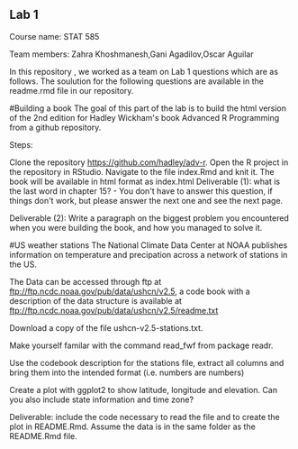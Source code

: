 ## Lab 1

Course name: STAT 585

Team members: Zahra Khoshmanesh,Gani Agadilov,Oscar Aguilar

In this repository , we worked as a team on Lab 1 questions which are as follows. The soulution for the following questions are available in the readme.rmd file in our repository.

#Building a book
The goal of this part of the lab is to build the html version of the 2nd edition for Hadley Wickham's book Advanced R Programming from a github repository.

Steps:

Clone the repository https://github.com/hadley/adv-r.
Open the R project in the repository in RStudio.
Navigate to the file index.Rmd and knit it.
The book will be available in html format as index.html
Deliverable (1): what is the last word in chapter 15? - You don't have to answer this question, if things don't work, but please answer the next one and see the next page.

Deliverable (2): Write a paragraph on the biggest problem you encountered when you were building the book, and how you managed to solve it.

#US weather stations
The National Climate Data Center at NOAA publishes information on temperature and precipation across a network of stations in the US.

The Data can be accessed through ftp at ftp://ftp.ncdc.noaa.gov/pub/data/ushcn/v2.5, a code book with a description of the data structure is available at ftp://ftp.ncdc.noaa.gov/pub/data/ushcn/v2.5/readme.txt

Download a copy of the file ushcn-v2.5-stations.txt.

Make yourself familar with the command read_fwf from package readr.

Use the codebook description for the stations file, extract all columns and bring them into the intended format (i.e. numbers are numbers)

Create a plot with ggplot2 to show latitude, longitude and elevation. Can you also include state information and time zone?

Deliverable: include the code necessary to read the file and to create the plot in README.Rmd. Assume the data is in the same folder as the README.Rmd file.




